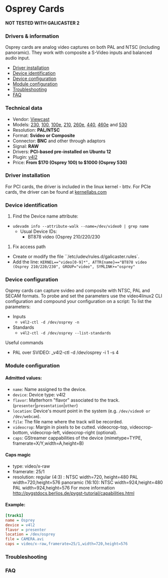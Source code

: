 Osprey Cards
============

**NOT TESTED WITH GALICASTER 2**

### Drivers & information
Osprey cards are analog video captures on both PAL and NTSC (including panoramic). They work with composite a S-Video inputs and balanced audio input.

* [Driver installation](#driver-installation)
* [Device identification](#device-identification)
* [Device configuration](#device-configuration)
* [Module configuration](#module-configuration)
* [Troubleshooting](#troubleshooting)
* [FAQ](#faq)

### Technical data
* Vendor: [Viewcast](http://www.viewcast.com/)
* Models: [230](http://www.viewcast.com/products/osprey-cards/osprey-230), [100](http://www.viewcast.com/products/osprey-cards/osprey-100), [100e](http://www.viewcast.com/products/osprey-cards/osprey-100e), [210](http://www.viewcast.com/products/osprey-cards/osprey-210), [260e](http://www.viewcast.com/products/osprey-cards/osprey-260e), [440](http://www.viewcast.com/products/osprey-cards/osprey-440), [460e](http://www.viewcast.com/products/osprey-cards/osprey-460e) and [530](http://www.viewcast.com/products/osprey-cards/osprey-530)
* Resolution: **PAL/NTSC**
* Format: **Svideo or Composite**
* Connector: **BNC** and other through adaptors
* Signal: **RAW**
* Drivers: **PCI-based pre-installed
on Ubuntu 12**
* Plugin: [v4l2](../V4l2.md)
* Price: **From $170 (Osprey 100)
to $1000 (Osprey 530)**


### Driver installation
For PCI cards, the driver is included in the linux kernel - bttv.
For PCIe cards, the driver can be found at [kernellabs.com](http://www.kernellabs.com/blog/)

### Device identification
1. Find the Device name attribute:
  * `udevadm info --attribute-walk --name=/dev/video0 | grep name`
    * Usual Device IDs:
      * BT878 video (Osprey 210/220/230
1. Fix access path
  * Create or modify the file ``/etc/udev/rules.d/galicaster.rules`.
  * Add the line: `KERNEL=="video[0-9]*", ATTR{name}=="BT878 video (Osprey 210/220/230", GROUP="video", SYMLINK+="osprey"`

### Device configuration
Osprey cards can capture svideo and composite with NTSC, PAL and SECAM formats. To probe and set the parameters use the video4linux2 CLI configuration and compound your configuration on a script:
To list the parameters:

* Inputs
  * `v4l2-ctl -d /dev/osprey -n`
* Standards
  * `v4l2-ctl -d /dev/osprey --list-standards`

Useful commands
* PAL over SVIDEO: _v4l2-ctl -d /dev/osprey -i 1 -s 4

### Module configuration
#### Admitted values:
* `name`: Name assigned to the device.
* `device`: Device type: v4l2
* `flavor`: Matterhorn "flavor" associated to the track. (`presenter`|`presentation`|`other`)
* `location`: Device's mount point in the system (e.g. `/dev/video0 or /dev/webcam`).
* `file`: The file name where the track will be recorded.
* `videocrop`: Margin in pixels to be cutted. videocrop-top, videocrop-bottom, videocrop-left, videocrop-right (optional).
* `caps`: GStreamer cappabilities of the device (mimetype=TYPE, framerate=X/Y,width=A,height=B)

#### Caps magic
* type: video/x-raw
* framerate: 25/1
* resolution:
regular (4:3) : NTSC width=720, height=480 PAL width=720,height=576
panoramic (16:10): NTSC width=924,height=480 PAL width=924,height=576
For more information http://pygstdocs.berlios.de/pygst-tutorial/capabilities.html

#### Example:
```ini
[track1]
name = Osprey
device = v4l2
flavor = presenter
location = /dev/osprey
file = CAMERA.avi
caps = video/x-raw,framerate=25/1,width=720,height=576
```

### Troubleshooting

### FAQ
